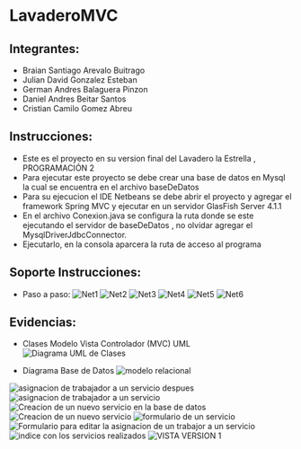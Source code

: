 # LavaderoMVC
## Integrantes:
- Braian Santiago Arevalo Buitrago
- Julian David Gonzalez Esteban
- German Andres Balaguera Pinzon
- Daniel Andres Beitar Santos
- Cristian Camilo Gomez Abreu
## Instrucciones:
* Este es el proyecto en su version final del Lavadero la Estrella , PROGRAMACIÓN 2 
* Para ejecutar este proyecto se debe crear una base de datos en Mysql la cual se encuentra en el archivo baseDeDatos
* Para su ejecucion el IDE Netbeans se debe abrir el proyecto y agregar el framework Spring MVC y ejecutar en un servidor GlasFish Server 4.1.1 
* En el archivo Conexion.java se configura la ruta donde se este ejecutando el servidor de baseDeDatos , no olvidar agregar el MysqlDriverJdbcConnector.
* Ejecutarlo, en la consola aparcera la ruta de acceso al programa
## Soporte Instrucciones:
* Paso a paso:
![Net1](https://user-images.githubusercontent.com/95037321/143528833-c05432e2-0f97-470a-82d8-27ff609403fc.jpeg)
![Net2](https://user-images.githubusercontent.com/95037321/143528840-d81c3756-e8bb-4b75-9254-e4ff914b77aa.jpeg)
![Net3](https://user-images.githubusercontent.com/95037321/143528853-e659b19e-46fd-4dd5-bf6a-834fb84ae72b.jpeg)
![Net4](https://user-images.githubusercontent.com/95037321/143528869-62e76156-d706-4f64-b607-e5b0f99bfbc3.jpeg)
![Net5](https://user-images.githubusercontent.com/95037321/143528884-51508790-c7f5-485b-81f6-4d04fdba19ba.jpeg)
![Net6](https://user-images.githubusercontent.com/95037321/143528894-fb480873-844f-404d-b6e3-26a50556144a.jpeg)


## Evidencias:
* Clases Modelo Vista Controlador (MVC) UML
![Diagrama UML de Clases](https://user-images.githubusercontent.com/95037321/143528511-516a6f4c-e6c3-4a92-9144-23aa92dbe8be.png)

* Diagrama Base de Datos
![modelo relacional](https://user-images.githubusercontent.com/95037321/143525561-96f56145-8a06-4651-ace1-cc7c23300496.PNG)

![asignacion de trabajador a un servicio despues](https://user-images.githubusercontent.com/95037321/143524049-2b48f87f-a838-411b-b033-9ca256b08c9d.PNG)
![asignacion de trabajador a un servicio](https://user-images.githubusercontent.com/95037321/143525279-6ee1fad4-0fe0-480f-bb03-cc03cbf00824.PNG)
![Creacion de un nuevo servicio en la base de datos](https://user-images.githubusercontent.com/95037321/143525353-114c2d57-d654-496c-a8e7-6adbc6ef01b2.PNG)
![Creacion de un nuevo servicio](https://user-images.githubusercontent.com/95037321/143525411-88245a6b-d35a-4901-a632-77e419bbce45.PNG)
![formulario de un servicio](https://user-images.githubusercontent.com/95037321/143525449-590fee1b-1dba-4366-9718-dfbbd33612bc.PNG)
![Formulario para editar la asignacion de un trabajor a un servicio](https://user-images.githubusercontent.com/95037321/143525498-2e7b1f6e-d937-486a-a2f8-7cf21daa9342.PNG)
![indice con los servicios realizados](https://user-images.githubusercontent.com/95037321/143525526-1d6f3211-19f4-4ebc-81f5-9e69d321e984.PNG)
![VISTA VERSION 1](https://user-images.githubusercontent.com/95037321/143525599-a63f97fb-53e4-469c-8899-6a4d0b778821.PNG)
 
